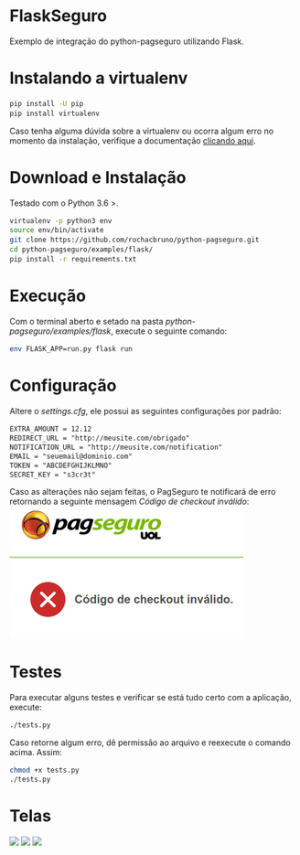 FlaskSeguro
==========
Exemplo de integração do python-pagseguro utilizando Flask.

Instalando a virtualenv
==========

```bash
pip install -U pip
pip install virtualenv
```
Caso tenha alguma dúvida sobre a virtualenv ou ocorra algum erro no momento da instalação, verifique a documentação [clicando aqui](https://virtualenv.pypa.io/en/stable/installation/).

Download e Instalação
==========
Testado com o Python 3.6 >.

```bash
virtualenv -p python3 env
source env/bin/activate
git clone https://github.com/rochacbruno/python-pagseguro.git
cd python-pagseguro/examples/flask/
pip install -r requirements.txt
```

Execução
==========
Com o terminal aberto e setado na pasta _python-pagseguro/examples/flask_, execute o seguinte comando:

```bash
env FLASK_APP=run.py flask run
```

Configuração
==========
Altere o _settings.cfg_, ele possui as seguintes configurações por padrão:

```
EXTRA_AMOUNT = 12.12
REDIRECT_URL = "http://meusite.com/obrigado"
NOTIFICATION_URL = "http://meusite.com/notification"
EMAIL = "seuemail@dominio.com"
TOKEN = "ABCDEFGHIJKLMNO"
SECRET_KEY = "s3cr3t"
```

Caso as alterações não sejam feitas, o PagSeguro te notificará de erro retornando a seguinte mensagem _Código de checkout inválido_:
![](https://raw.githubusercontent.com/JacksonOsvaldo/python-pagseguro/master/examples/flask/screenshots/screen4.png)



Testes
==========
Para executar alguns testes e verificar se está tudo certo com a aplicação, execute:

```bash
./tests.py
```

Caso retorne algum erro, dê permissão ao arquivo e reexecute o comando acima. Assim:

```bash
chmod +x tests.py
./tests.py
```

Telas
==========
![](https://raw.githubusercontent.com/shyba/python-pagseguro/master/examples/flask/screenshots/screen1.png)
![](https://raw.githubusercontent.com/shyba/python-pagseguro/master/examples/flask/screenshots/screen2.png)
![](https://raw.githubusercontent.com/shyba/python-pagseguro/master/examples/flask/screenshots/screen3.png)
